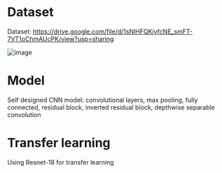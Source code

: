 # Dataset
Dataset: https://drive.google.com/file/d/1sNlHFQKjyfcNE_smFT-7VT1oChmAUcPK/view?usp=sharing

![image](https://github.com/user-attachments/assets/c18bcde1-8d3e-43e7-8bc4-fea70bd2b8c3)


# Model
Self designed CNN model: convolutional layers, max pooling, fully connected, residual block, inverted residual block, depthwise separable convolution

# Transfer learning
Using Resnet-18 for transfer learning
